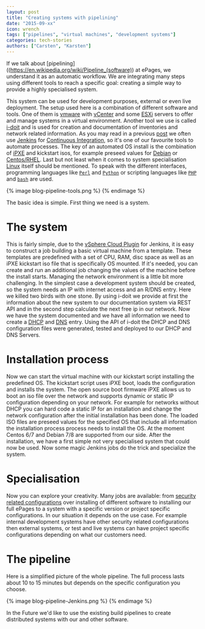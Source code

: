 ```yaml
---
layout: post
title: "Creating systems with pipelining"
date: "2015-09-xx"
icon: wrench
tags: ["pipelines", "virtual machines", "development systems"]
categories: tech-stories
authors: ["Carsten", "Karsten"]
---
```


If we talk about [pipelining]((https://en.wikipedia.org/wiki/Pipeline_(software)) at ePages, we understand it as an automatic workflow.
We are integrating many steps using different tools to reach a specific goal: creating a simple way to provide a highly specialised system.

This system can be used for development purposes, external or even live deployment.
The setup used here is a combination of different software and tools.
One of them is [vmware](http://www.vmware.com/) with [vCenter](https://www.vmware.com/products/vcenter-server) and some [ESXi](https://www.vmware.com/products/vsphere/features/esxi-hypervisor) servers to offer and manage systems in a virtual environment.
Another tool we use is called [i-doit](http://www.i-doit.org/) and is used for creation and documentation of inventories and network related information.
As you may read in a previous [post](https://developer.epages.com/blog/2015/06/25/infrastructure-as-code.html) we often use [Jenkins](https://jenkins-ci.org/) for [Continuous Integration](http://www.martinfowler.com/articles/continuousIntegration.html), so it's one of our favourite tools to automate processes.
The key of an automated OS install is the combination of [iPXE](http://ipxe.org/) and kickstart isos, for example preseed values for [Debian](https://wiki.debian.org/DebianInstaller/Preseed) or [Centos/RHEL](http://www.centos.org/docs/4/html/rhel-sag-en-4/s1-kickstart2-file.html).
Last but not least when it comes to system specialisation [Linux](https://www.linux.com/) itself should be mentioned.
To speak with the different interfaces, programming languages like [`Perl`](https://www.perl.org/) and [`Python`](https://www.python.org/) or scripting languages like [`PHP`](https://secure.php.net/) and [`bash`](http://www.gnu.org/software/bash/) are used.

{% image blog-pipeline-tools.png %} {% endimage %}

The basic idea is simple. First thing we need is a system.

# The system

This is fairly simple, due to the [vSphere Cloud Plugin](https://wiki.jenkins-ci.org/display/JENKINS/vSphere+Cloud+Plugin) for Jenkins, it is easy to construct a job building a basic virtual machine from a template.
These templates are predefined with a set of CPU, RAM, disc space as well as an iPXE kickstart iso file that is specifically OS mounted.
If it's needed, you can create and run an additional job changing the values of the machine before the install starts.
Managing the network environment is a little bit more challenging.
In the simplest case a development system should be created, so the system needs an IP with internet access and an R/DNS entry.
Here we killed two birds with one stone.
By using i-doit we provide at first the information about the new system to our documentation system via REST API and in the second step calculate the next free ip in our network.
Now we have the system documented and we have all information we need to create a [DHCP](https://en.wikipedia.org/wiki/Dynamic_Host_Configuration_Protocol) and [DNS](https://en.wikipedia.org/wiki/Domain_Name_System) entry.
Using the API of i-doit the DHCP and DNS configuration files were generated, tested and deployed to our DHCP and DNS Servers.

# Installation process

Now we can start the virtual machine with our kickstart script installing the predefined OS.
The kickstart script uses iPXE boot, loads the configuration and installs the system.
The open source boot firmware iPXE allows us to boot an iso file over the network and supports dynamic or static IP configuration depending on your network.
For example for networks without DHCP you can hard code a static IP for an installation and change the network configuration after the initial installation has been done.
The loaded ISO files are preseed values for the specified OS that include all information the installation process process needs to install the OS.
At the moment Centos 6/7 and Debian 7/8 are supported from our side.
After the installation, we have a first simple not very specialised system that could now be used.
Now some magic Jenkins jobs do the trick and specialize the system.

# Specialisation

Now you can explore your creativity.
Many jobs are available: from [security related configurations](https://www.linode.com/docs/security/securing-your-server) over installing of different software to installing our full ePages to a system with a specific version or project specific configurations.
In our situation it depends on the use case. For example internal development systems have other security related configurations then external systems, or test and live systems can have project specific configurations depending on what our customers need.

# The pipeline

Here is a simplified picture of the whole pipeline.
The full process lasts about 10 to 15 minutes but depends on the specific configuration you choose.

{% image blog-pipeline-Jenkins.png %} {% endimage %}

In the Future we'd like to use the existing build pipelines to create distributed systems with our and other software.


